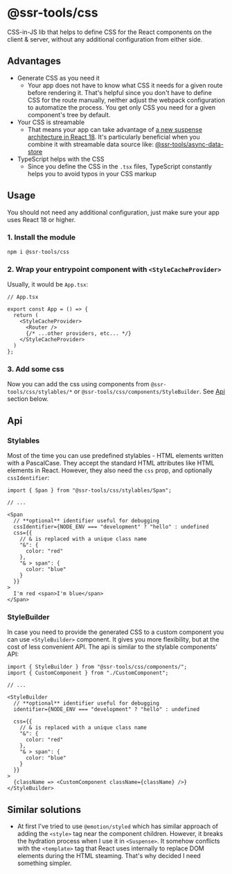 # @ssr-tools/css

CSS-in-JS lib that helps to define CSS for the React components on the client & server, without any additional configuration from either side. 

## Advantages

- Generate CSS as you need it
  - Your app does not have to know what CSS it needs for a given route before rendering it. That's helpful since you don't have to define CSS for the route manually, neither adjust the webpack configuration to automatize the process. You get only CSS you need for a given component's tree by default.
- Your CSS is streamable
  - That means your app can take advantage of [a new suspense architecture in React 18](https://github.com/reactwg/react-18/discussions/37). It's particularly beneficial when you combine it with streamable data source like: [@ssr-tools/async-data-store](https://www.npmjs.com/package/@ssr-tools/async-data-store)
- TypeScript helps with the CSS
  - Since you define the CSS in the `.tsx` files, TypeScript constantly helps you to avoid typos in your CSS markup

## Usage

You should not need any additional configuration, just make sure your app uses React 18 or higher.

### 1. Install the module

```
npm i @ssr-tools/css
```

### 2. Wrap your entrypoint component with `<StyleCacheProvider>`

Usually, it would be `App.tsx`:

```tsx
// App.tsx

export const App = () => {
  return (
    <StyleCacheProvider>
      <Router />
      {/* ...other providers, etc... */}
    </StyleCacheProvider>
  )
};
```

### 3. Add some css

Now you can add the css using components from `@ssr-tools/css/stylables/*` or
`@ssr-tools/css/components/StyleBuilder`. See [Api](#api) section below.


## Api

### Stylables

Most of the time you can use predefined stylables - HTML elements written with a PascalCase. They accept the standard HTML attributes like HTML elements in React. However, they also need the `css` prop, and optionally `cssIdentifier`:

```tsx
import { Span } from "@ssr-tools/css/stylables/Span";

// ...

<Span
  // **optional** identifier useful for debugging
  cssIdentifier={NODE_ENV === "development" ? "hello" : undefined 
  css={{
    // & is replaced with a unique class name
    "&": { 
      color: "red"
    },
    "& > span": {
      color: "blue"
    }
  }}
>
  I'm red <span>I'm blue</span>
</Span>
```

### StyleBuilder

In case you need to provide the generated CSS to a custom component you can use `<StyleBuilder>` component. It gives you more flexibility, but at the cost of less convenient API. The api is similar to the stylable components' API:

```tsx
import { StyleBuilder } from "@ssr-tools/css/components/";
import { CustomComponent } from "./CustomComponent";

// ...

<StyleBuilder
  // **optional** identifier useful for debugging
  identifier={NODE_ENV === "development" ? "hello" : undefined

  css={{
    // & is replaced with a unique class name
    "&": { 
      color: "red"
    },
    "& > span": {
      color: "blue"
    }
  }}
>
  {className => <CustomComponent className={className} />}
</StyleBuilder>
```

## Similar solutions

- At first I've tried to use `@emotion/styled` which has similar approach of adding the `<style>` tag near the component children. However, it breaks the hydration process when I use it in `<Suspense>`. It somehow conflicts with the `<template>` tag that React uses internally to replace DOM elements during the HTML steaming. That's why decided I need something simpler.
